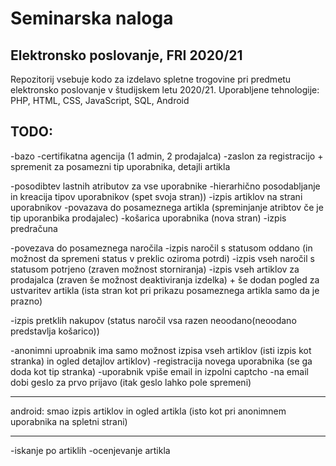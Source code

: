 # Seminarska naloga
## Elektronsko poslovanje, FRI 2020/21

Repozitorij vsebuje kodo za izdelavo spletne trogovine pri predmetu elektronsko poslovanje v študijskem letu 2020/21.
Uporabljene tehnologije: PHP, HTML, CSS, JavaScript, SQL, Android 

## TODO:

-bazo
-certifikatna agencija (1 admin, 2 prodajalca)
-zaslon za registracijo + spremenit za posamezni tip uporabnika, detajli artikla

-posodibtev lastnih atributov za vse uporabnike
-hierarhično posodabljanje in kreacija tipov uporabnikov (spet svoja stran))
-izpis artiklov na strani uporabnikov
-povazava do posameznega artikla (spreminjanje atribtov če je tip uporanbika prodajalec)
-košarica uporabnika (nova stran)
-izpis predračuna


-povezava do posameznega naročila
-izpis naročil s statusom oddano (in možnost da spremeni status v preklic oziroma potrdi)
-izpis vseh naročil s statusom potrjeno (zraven možnost storniranja)
-izpis vseh artiklov za prodajalca (zraven še možnost deaktiviranja izdelka) + še dodan pogled za ustvaritev artikla (ista stran kot pri prikazu posameznega artikla samo da je prazno)

-izpis pretklih nakupov (status naročil vsa razen neoodano(neoodano predstavlja košarico))

-anonimni uproabnik ima samo možnost izpisa vseh artiklov (isti izpis kot stranka) in ogled detajlov artiklov)
-registracija novega uporabnika (se ga doda kot tip stranka)
-uporabnik vpiše email in izpolni captcho
-na email dobi geslo za prvo prijavo (itak geslo lahko pole spremeni)


----------------------------------------------------------------------------

android:
smao izpis artiklov in ogled artikla (isto kot pri anonimnem uporabnika na spletni strani)


----------------------------------------------------------------------------

-iskanje po artiklih
-ocenjevanje artikla
